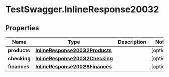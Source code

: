 # TestSwagger.InlineResponse20032

## Properties

Name | Type | Description | Notes
------------ | ------------- | ------------- | -------------
**products** | [**InlineResponse20032Products**](InlineResponse20032Products.md) |  | [optional] 
**checking** | [**InlineResponse20032Checking**](InlineResponse20032Checking.md) |  | [optional] 
**finances** | [**InlineResponse20028Finances**](InlineResponse20028Finances.md) |  | [optional] 


